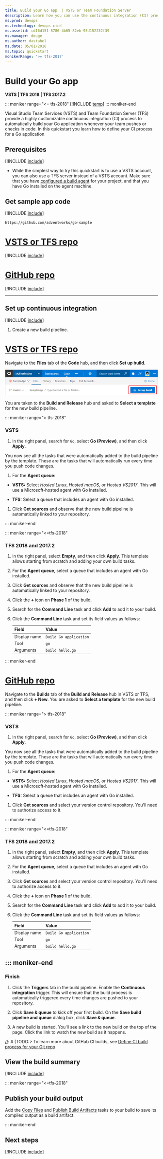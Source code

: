 ```yaml
---
title: Build your Go app  | VSTS or Team Foundation Server
description: Learn how you can use the continuous integration (CI) process in VSTS or TFS to automatically build your Go application
ms.prod: devops
ms.technology: devops-cicd
ms.assetid: cd16d151-8786-4b65-82eb-95d152232f39
ms.manager: douge
ms.author: dastahel
ms.date: 05/01/2018
ms.topic: quickstart
monikerRange: '>= tfs-2017'
---
```


# Build your Go app

**VSTS | TFS 2018 | TFS 2017.2**

::: moniker range="<= tfs-2018"
[!INCLUDE [temp](../../_shared/pipeline-aka-definition.md)]
::: moniker-end

Visual Studio Team Services (VSTS) and Team Foundation Server (TFS) provide a highly customizable continuous integration (CI) process to automatically build your Go application whenever your team pushes or checks in code. In this quickstart you learn how to define your CI process for a Go application.

## Prerequisites

[!INCLUDE [include](../../_shared/ci-cd-prerequisites-vsts.md)]

* While the simplest way to try this quickstart is to use a VSTS account, you can also use a TFS server instead of a VSTS account. Make sure that you have [configured a build agent](../../agents/agents.md) for your project, and that you have Go installed on the agent machine.

## Get sample app code

[!INCLUDE [include](../_shared/get-sample-code-intro.md)]

```
https://github.com/adventworks/go-sample
```

# [VSTS or TFS repo](#tab/vsts)

[!INCLUDE [include](../_shared/get-sample-code-vsts-tfs-2017-update-2.md)]

# [GitHub repo](#tab/github)

[!INCLUDE [include](../_shared/get-sample-code-github.md)]

---

## Set up continuous integration

[!INCLUDE [include](../../_shared/ci-quickstart-intro.md)]

[//]: # (TODO: Restore use of includes when we get support for using them in a list.)

1. Create a new build pipeline.

# [VSTS or TFS repo](#tab/vsts)

Navigate to the **Files** tab of the **Code** hub, and then click **Set up build**.

![Screenshot showing button to set up build for a repository](../_shared/_img/set-up-first-build-from-code-hub.png)

You are taken to the **Build and Release** hub and asked to **Select a template** for the new build pipeline.

::: moniker range="> tfs-2018"

  ### VSTS

1. In the right panel, search for `Go`, select **Go (Preview)**, and then click **Apply**.

 You now see all the tasks that were automatically added to the build pipeline by the template. These are the tasks that will automatically run every time you push code changes.

1. For the **Agent queue**:

 * **VSTS:** Select _Hosted Linux_, _Hosted macOS_, or _Hosted VS2017_. This will use a Microsoft-hosted agent with Go installed.

 * **TFS:** Select a queue that includes an agent with Go installed.

1. Click **Get sources** and observe that the new build pipeline is automatically linked to your repository.

::: moniker-end

::: moniker range="<=tfs-2018"

  ### TFS 2018 and 2017.2

1. In the right panel, select **Empty**, and then click **Apply**. This template allows starting from scratch and adding your own build tasks.

1. For the **Agent queue**, select a queue that includes an agent with Go installed.

1. Click **Get sources** and observe that the new build pipeline is automatically linked to your repository.

1. Click the **+** icon on **Phase 1** of the build.

1. Search for the **Command Line** task and click **Add** to add it to your build.

1. Click the **Command Line** task and set its field values as follows:

      Field        | Value
      ------------ | -----
      Display name | `Build Go application`
      Tool         | `go`
      Arguments    | `build hello.go`

::: moniker-end

# [GitHub repo](#tab/github)

Navigate to the **Builds** tab of the **Build and Release** hub in VSTS or TFS, and then click **+ New**. You are asked to **Select a template** for the new build pipeline.

::: moniker range="> tfs-2018"

  ### VSTS

1. In the right panel, search for `Go`, select **Go (Preview)**, and then click **Apply**.

 You now see all the tasks that were automatically added to the build pipeline by the template. These are the tasks that will automatically run every time you push code changes.

1. For the **Agent queue**:

 * **VSTS:** Select _Hosted Linux_, _Hosted macOS_, or _Hosted VS2017_. This will use a Microsoft-hosted agent with Go installed.

 * **TFS:** Select a queue that includes an agent with Go installed.

1. Click **Get sources** and select your version control repository. You'll need to authorize access to it.

::: moniker-end

::: moniker range="<=tfs-2018"

  ### TFS 2018 and 2017.2

1. In the right panel, select **Empty**, and then click **Apply**. This template allows starting from scratch and adding your own build tasks.

1. For the **Agent queue**, select a queue that includes an agent with Go installed.

1. Click **Get sources** and select your version control repository. You'll need to authorize access to it.

1. Click the **+** icon on **Phase 1** of the build.

1. Search for the **Command Line** task and click **Add** to add it to your build.

1. Click the **Command Line** task and set its field values as follows:

      Field        | Value
      ------------ | -----
      Display name | `Build Go application`
      Tool         | `go`
      Arguments    | `build hello.go`

::: moniker-end
---

  ### Finish

1. Click the **Triggers** tab in the build pipeline. Enable the **Continuous integration** trigger. This will ensure that the build process is automatically triggered every time changes are pushed to your repository.

1. Click **Save & queue** to kick off your first build. On the **Save build pipeline and queue** dialog box, click **Save & queue**.

1. A new build is started. You'll see a link to the new build on the top of the page. Click the link to watch the new build as it happens.

[//]: # (TODO:> [!TIP])
[//]: # (TODO:> To learn more about GitHub CI builds, see [Define CI build process for your Git repo](#)

## View the build summary

[!INCLUDE [include](../_shared/view-build-summary.md)]

::: moniker range="<=tfs-2018"

## Publish your build output

Add the [Copy Files](../../tasks/utility/copy-files.md) and [Publish Build Artifacts](../../tasks/utility/publish-build-artifacts.md) tasks to your build to save its compiled output as a build artifact.

::: moniker-end

## Next steps

[!INCLUDE [include](../_shared/ci-web-app-next-steps.md)]
